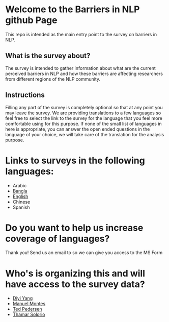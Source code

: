 # Welcome to the Barriers in NLP github Page
This repo is intended as the main entry point to the survey on barriers in NLP.

## What is the survey about?
The survey is intended to gather information about what are the current perceived barriers in NLP and how these barriers are affecting researchers from different regions of the NLP community.

## Instructions
Filling any part of the survey is completely optional so that at any point you may leave the survey. We are providing translations to a few languages so feel free to select the link to the survey for the language that you feel more comfortable using for this purpose.
If none of the small list of languages in here is appropriate, you can answer the open ended questions in the language of your choice, we will take care of the translation for the analysis purpose.

# Links to surveys in the following languages:
* Arabic
* [Bangla](https://forms.office.com/Pages/DesignPageV2.aspx?subpage=design&token=77d7753dc0e142d8aad2c26f3ae1672e&id=vboLF_CikEytSw6PDwxCWemzwJvCZ35BqxNNwxlrCkZUMkdIU0pPTFRJTkwxTEQ1UzVSOTdUSEpSQS4u&branchingelementid=r44e9894a591f4f26ad6053bad7516576)
* [English](https://forms.office.com/Pages/DesignPageV2.aspx?subpage=design&token=6c58ab1619284ce4b4336f724bdaa01d&id=vboLF_CikEytSw6PDwxCWemzwJvCZ35BqxNNwxlrCkZUQ05TQVVDQkVWWVM5UVJOVFI0UzhPU0dHTS4u&branchingelementid=r2217f204b4114f8c8398837fef46aca0&analysis=false)
* Chinese
* Spanish

# Do you want to help us increase coverage of languages?
Thank you! Send us an email to  so we can give you access to the MS Form

# Who's is organizing this and will have access to the survey data?

* [Diyi Yang](https://scholar.google.com/citations?user=j9jhYqQAAAAJ&hl=en)
* [Manuel Montes](https://ccc.inaoep.mx/~mmontesg/)
* [Ted Pedersen](https://www.d.umn.edu/~tpederse/)
* [Thamar Solorio](tsolorio.uh.edu)
